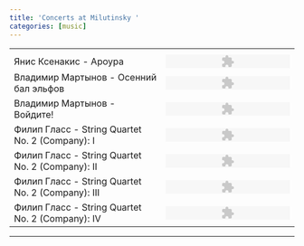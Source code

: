 ```yaml
---
title: 'Concerts at Milutinsky '
categories: [music]
---
```


<table class="music">
    <tr>
        <th></th>
        <th></th>
    </tr>
    <tr>
        <td>Янис Ксенакис - Ароура</td>
        <td>
            <object data="/assets/player.swf" height="24" type="application/x-shockwave-flash" width="220">
                <param name="movie" value="http://sistema-gallery.ru/player.swf">
                <param name="flashvars" value="noinfo=yes&amp;bg=ffffff&amp;soundFile=http://b.mias.co/lift-music/milyutinsky-01-01.mp3">
                <param name="quality" value="high">
                <param name="menu" value="false">
                <param name="wmode" value="transparent">
            </object>
        </td>
    </tr>
    <tr>
        <td>Владимир Мартынов - Осенний бал эльфов</td>
        <td>
            <object data="/assets/player.swf" height="24" type="application/x-shockwave-flash" width="220">
                <param name="movie" value="http://sistema-gallery.ru/player.swf">
                <param name="flashvars" value="noinfo=yes&amp;bg=ffffff&amp;soundFile=http://b.mias.co/lift-music/milyutinsky-01-02.mp3">
                <param name="quality" value="high">
                <param name="menu" value="false">
                <param name="wmode" value="transparent">
            </object>
        </td>
    </tr>
    <tr>
        <td>Владимир Мартынов - Войдите!</td>
        <td>
            <object data="/assets/player.swf" height="24" type="application/x-shockwave-flash" width="220">
                <param name="movie" value="http://sistema-gallery.ru/player.swf">
                <param name="flashvars" value="noinfo=yes&amp;bg=ffffff&amp;soundFile=http://b.mias.co/lift-music/milyutinsky-01-03.mp3">
                <param name="quality" value="high">
                <param name="menu" value="false">
                <param name="wmode" value="transparent">
            </object>
        </td>
    </tr>
    <tr>
        <td>Филип Гласс - String Quartet No. 2 (Company): I</td>
        <td>
            <object data="/assets/player.swf" height="24" type="application/x-shockwave-flash" width="220">
                <param name="movie" value="http://sistema-gallery.ru/player.swf">
                <param name="flashvars" value="noinfo=yes&amp;bg=ffffff&amp;soundFile=http://b.mias.co/lift-music/milyutinsky-01-04.mp3">
                <param name="quality" value="high">
                <param name="menu" value="false">
                <param name="wmode" value="transparent">
            </object>
        </td>
    </tr>
    <tr>
        <td>Филип Гласс - String Quartet No. 2 (Company): II</td>
        <td>
            <object data="/assets/player.swf" height="24" type="application/x-shockwave-flash" width="220">
                <param name="movie" value="http://sistema-gallery.ru/player.swf">
                <param name="flashvars" value="noinfo=yes&amp;bg=ffffff&amp;soundFile=http://b.mias.co/lift-music/milyutinsky-01-05.mp3">
                <param name="quality" value="high">
                <param name="menu" value="false">
                <param name="wmode" value="transparent">
            </object>
        </td>
    </tr>
    <tr>
        <td>Филип Гласс - String Quartet No. 2 (Company): III</td>
        <td>
            <object data="/assets/player.swf" height="24" type="application/x-shockwave-flash" width="220">
                <param name="movie" value="http://sistema-gallery.ru/player.swf">
                <param name="flashvars" value="noinfo=yes&amp;bg=ffffff&amp;soundFile=http://b.mias.co/lift-music/milyutinsky-01-06.mp3">
                <param name="quality" value="high">
                <param name="menu" value="false">
                <param name="wmode" value="transparent">
            </object>
        </td>
    </tr>
    <tr>
        <td>Филип Гласс - String Quartet No. 2 (Company): IV</td>
        <td>
            <object data="/assets/player.swf" height="24" type="application/x-shockwave-flash" width="220">
                <param name="movie" value="http://sistema-gallery.ru/player.swf">
                <param name="flashvars" value="noinfo=yes&amp;bg=ffffff&amp;soundFile=http://b.mias.co/lift-music/milyutinsky-01-07.mp3">
                <param name="quality" value="high">
                <param name="menu" value="false">
                <param name="wmode" value="transparent">
            </object>
        </td>
    </tr>
</table>

---
